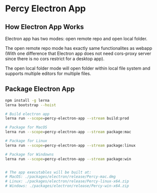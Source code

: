 # Percy Electron App

## How Electron App Works

Electron app has two modes: open remote repo and open local folder.

The open remote repo mode has exactly same functionalites as webapp (With one difference that Electron app does not need cors-proxy server since there is no cors restrict for a desktop app).

The open local folder mode will open folder within local file system and supports multiple editors for multiple files.

## Package Electron App

```bash
npm install -g lerna
lerna bootstrap --hoist

# Build electron app
lerna run --scope=percy-electron-app --stream build:prod

# Package for MacOS
lerna run --scope=percy-electron-app --stream package:mac

# Package for Linux
lerna run --scope=percy-electron-app --stream package:linux

# Package for Windowns
lerna run --scope=percy-electron-app --stream package:win


# The app executables will be built at:
# MacOS: ./packages/electron/release/Percy-mac.dmg
# Linux: ./packages/electron/release/Percy-linux-x64.zip
# Windows: ./packages/electron/release/Percy-win-x64.zip
```
